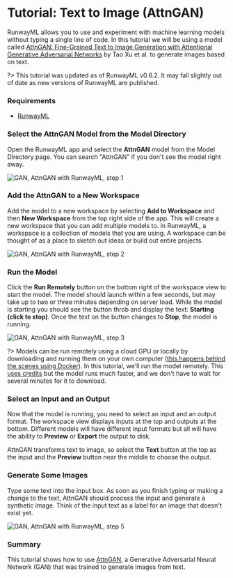 # Tutorial: Text to Image (AttnGAN)

RunwayML allows you to use and experiment with machine learning models without typing a single line of code. In this tutorial we will be using a model called [AttnGAN: Fine-Grained Text to Image Generation with Attentional Generative Adversarial Networks](https://github.com/taoxugit/AttnGAN/) by Tao Xu et al. to generate images based on text.

?> This tutorial was updated as of RunwayML v0.6.2. It may fall slightly out of date as new versions of RunwayML are published.

### Requirements
- [RunwayML](https://runwayml.com/)

### Select the AttnGAN Model from the Model Directory

Open the RunwayML app and select the **AttnGAN** model from the Model Directory page. You can search "AttnGAN" if you don't see the model right away.

![GAN, AttnGAN with RunwayML, step 1](assets/images/tutorials/tutorial_t2i/01_model.jpg)

### Add the AttnGAN to a New Workspace

Add the model to a new workspace by selecting **Add to Workspace** and then **New Workspace** from the top right side of the app. This will create a new workspace that you can add multiple models to. In RunwayML, a workspace is a collection of models that you are using. A workspace can be thought of as a place to sketch out ideas or build out entire projects.

![GAN, AttnGAN with RunwayML, step 2](assets/images/tutorials/tutorial_t2i/02_select.jpg)

### Run the Model

Click the **Run Remotely** button on the bottom right of the workspace view to start the model. The model should launch within a few seconds, but may take up to two or three minutes depending on server load. While the model is starting you should see the button throb and display the text: **Starting (click to stop)**. Once the text on the button changes to **Stop**, the model is running.

![GAN, AttnGAN with RunwayML, step 3](assets/images/tutorials/tutorial_t2i/attn01.jpg)

?> Models can be run remotely using a cloud GPU or locally by downloading and running them on your own computer ([this happens behind the scenes using Docker](how-to/run-models-locally.md)). In this tutorial, we'll run the model remotely. This [uses credits](https://support.runwayml.com/credits-and-plans/how-much-does-runway-cost) but the model runs much faster, and we don't have to wait for several minutes for it to download.

### Select an Input and an Output

Now that the model is running, you need to select an input and an output format. The workspace view displays inputs at the top and outputs at the bottom. Different models will have different input formats but all will have the ability to **Preview** or **Export** the output to disk.

AttnGAN transforms text to image, so select the **Text** button at the top as the input and the **Preview** button near the middle to choose the output.

### Generate Some Images

Type some text into the input box. As soon as you finish typing or making a change to the text, AttnGAN should process the input and generate a synthetic image. Think of the input text as a label for an image that doesn't exist yet.

![GAN, AttnGAN with RunwayML, step 5](assets/images/tutorials/tutorial_t2i/attn02.jpg)

### Summary

This tutorial shows how to use [AttnGAN](https://github.com/taoxugit/AttnGAN/), a Generative Adversarial Neural Network (GAN) that was trained to generate images from text.
